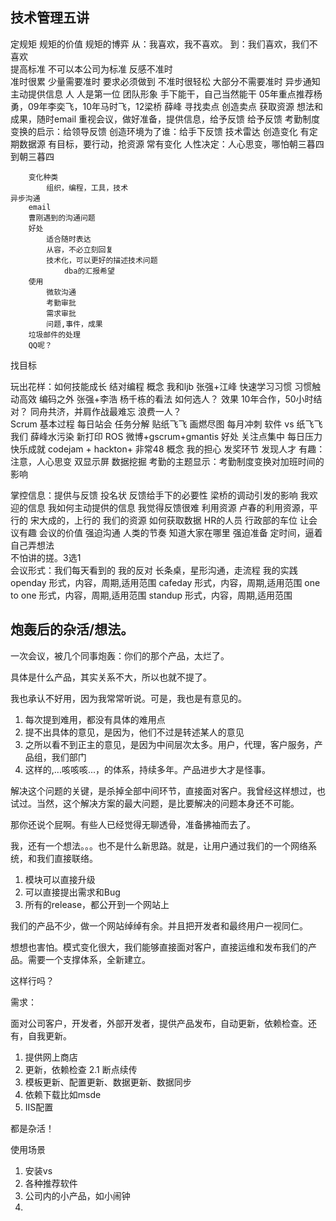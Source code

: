 ## 技术管理五讲

定规矩
    规矩的价值
    规矩的博弈
	    从：我喜欢，我不喜欢。
	    到：我们喜欢，我们不喜欢		
	提高标准
		不可以本公司为标准
		反感不准时		
			准时很累
				少量需要准时
				要求必须做到
			不准时很轻松
				大部分不需要准时
				异步通知
		主动提供信息
			人
				人是第一位
				团队形象
				手下能干，自己当然能干
				05年重点推荐杨勇，09年李奕飞，10年马时飞，12梁桥 薛峰
				寻找卖点
				创造卖点
				获取资源
			想法和成果，随时email
			重视会议，做好准备，提供信息，给予反馈
			给予反馈
				考勤制度变换的启示：给领导反馈
				创造环境为了谁：给手下反馈
		技术雷达
	创造变化
		有定期数据源
		有目标，要行动，抢资源
		常有变化
			人性决定：人心思变，哪怕朝三暮四到朝三暮四

		变化种类
			组织，编程，工具，技术
	异步沟通
		email 
		曹刚遇到的沟通问题
		好处
			适合随时表达
			从容，不必立刻回复
			技术化，可以更好的描述技术问题
				dba的汇报希望
		使用
			微软沟通
			考勤审批
			需求审批
			问题,事件，成果
		垃圾邮件的处理
		QQ呢？
找目标

玩出花样：如何技能成长
	结对编程
		概念
		我和ljb
		张强+江峰
			快速学习习惯
			习惯触动高效
			编码之外
		张强+李浩
		杨千栋的看法
		如何选人？
		效果
			10年合作，50小时结对？
			同舟共济，并肩作战最难忘
			浪费一人？	
	Scrum
		基本过程
			每日站会
			任务分解
			贴纸飞飞
			画燃尽图
			每月冲刺
		软件 vs 纸飞飞
		我们
			薛峰水污染
			新打印
			ROS
			微博+gscrum+gmantis
		好处
			关注点集中
			每日压力
			快乐成就
	codejam + hackton+ 非常48
		概念
		我的担心
		发奖环节
		发现人才
		有趣：注意，人心思变
	双显示屏
	数据挖掘
		考勤的主题显示：考勤制度变换对加班时间的影响

掌控信息：提供与反馈
	投名状
	反馈给手下的必要性
	梁桥的调动引发的影响
	我欢迎的信息
	我如何主动提供的信息
	我觉得反馈很难
利用资源
	卢春的利用资源，平行的
	宋大成的，上行的
	我们的资源
	如何获取数据
		HR的人员
		行政部的车位
让会议有趣
	会议的价值
		强迫沟通
			人类的节奏
			知道大家在哪里
		强迫准备
			定时间，逼着自己弄想法			
			不怕讲的搓。3选1			
	会议形式：我们每天看到的
	我的反对
		长条桌，星形沟通，走流程
	我的实践 
	openday 
		形式，内容，周期,适用范围
	cafeday	
		形式，内容，周期,适用范围
	one to one 
		形式，内容，周期,适用范围
	standup 
		形式，内容，周期,适用范围

## 炮轰后的杂活/想法。

一次会议，被几个同事炮轰：你们的那个产品，太烂了。

具体是什么产品，其实关系不大，所以也就不提了。

我也承认不好用，因为我常常听说。可是，我也是有意见的。

1. 每次提到难用，都没有具体的难用点
2. 提不出具体的意见，是因为，他们不过是转述某人的意见
3. 之所以看不到正主的意见，是因为中间层次太多。用户，代理，客户服务，产品组，我们部门
4. 这样的,...咳咳咳...，的体系，持续多年。产品进步大才是怪事。

解决这个问题的关键，是杀掉全部中间环节，直接面对客户。我曾经这样想过，也试过。当然，这个解决方案的最大问题，是比要解决的问题本身还不可能。

那你还说个屁啊。有些人已经觉得无聊透骨，准备拂袖而去了。

我，还有一个想法。。。也不是什么新思路。就是，让用户通过我们的一个网络系统，和我们直接联络。

1. 模块可以直接升级
2. 可以直接提出需求和Bug
3. 所有的release，都公开到一个网站上

我们的产品不少，做一个网站绰绰有余。并且把开发者和最终用户一视同仁。

想想也害怕。模式变化很大，我们能够直接面对客户，直接运维和发布我们的产品。需要一个支撑体系，全新建立。

这样行吗？

需求：

面对公司客户，开发者，外部开发者，提供产品发布，自动更新，依赖检查。还有，自我更新。
1. 提供网上商店
2. 更新，依赖检查
2.1 断点续传
3. 模板更新、配置更新、数据更新、数据同步
4. 依赖下载比如msde
5. IIS配置

都是杂活！

使用场景

1. 安装vs
2. 各种推荐软件
3. 公司内的小产品，如小闹钟
4. 













